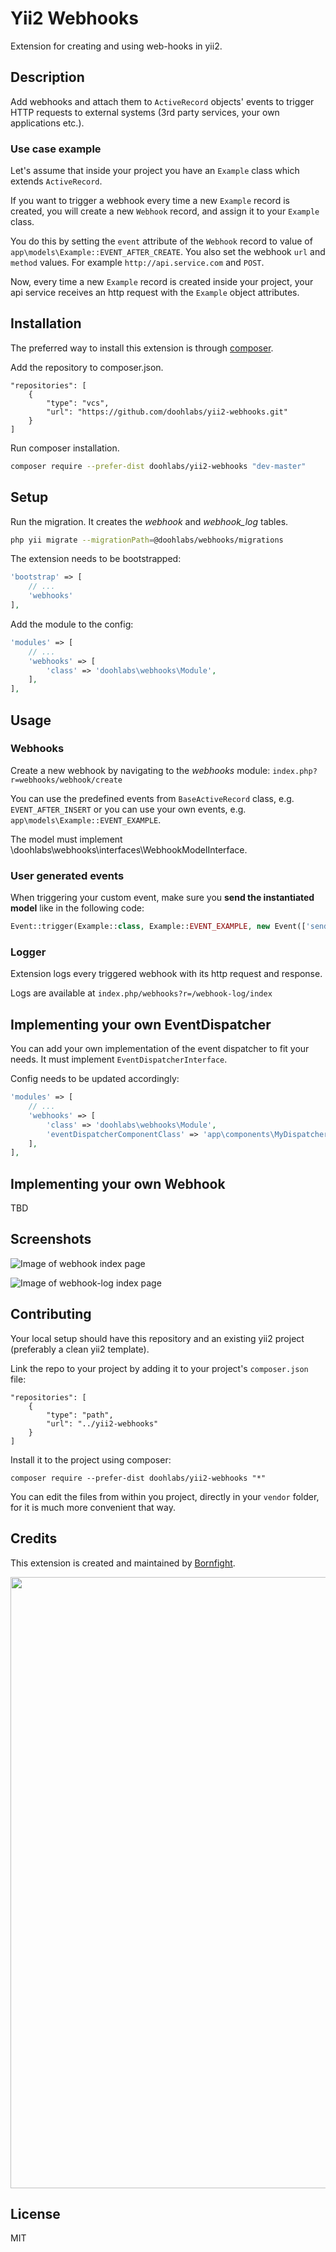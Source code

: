 # Yii2 Webhooks

Extension for creating and using web-hooks in yii2.


## Description

Add webhooks and attach them to `ActiveRecord` objects' events to trigger HTTP requests to external systems 
(3rd party services, your own applications etc.).

### Use case example 

Let's assume that inside your project you have an `Example` class which extends `ActiveRecord`.
 
If you want to trigger a webhook every time a new `Example` record is created, you will create a new `Webhook` record, 
and assign it to your `Example` class.

You do this by setting the `event` attribute of the `Webhook` record to value of `app\models\Example::EVENT_AFTER_CREATE`.
You also set the webhook `url` and `method` values. For example `http://api.service.com` and `POST`. 

Now, every time a new `Example` record is created inside your project, your api service receives an 
http request with the `Example` object attributes.

## Installation

The preferred way to install this extension is through <a href="http://getcomposer.org/download/" target="_blank">composer</a>.

Add the repository to composer.json.

```
"repositories": [
    {
        "type": "vcs",
        "url": "https://github.com/doohlabs/yii2-webhooks.git"
    }
]
```

Run composer installation.

```bash
composer require --prefer-dist doohlabs/yii2-webhooks "dev-master"
```

## Setup

Run the migration. It creates the _webhook_ and _webhook_log_ tables.

```bash
php yii migrate --migrationPath=@doohlabs/webhooks/migrations
```

The extension needs to be bootstrapped:
```php
'bootstrap' => [
    // ...
    'webhooks'
],
```

Add the module to the config:
```php
'modules' => [
    // ...
    'webhooks' => [
        'class' => 'doohlabs\webhooks\Module',
    ],
],
```

## Usage

### Webhooks
Create a new webhook by navigating to the _webhooks_ module: `index.php?r=webhooks/webhook/create`

You can use the predefined events from `BaseActiveRecord` class, e.g. `EVENT_AFTER_INSERT` or you can use your own events, e.g. `app\models\Example::EVENT_EXAMPLE`.

The model must implement \doohlabs\webhooks\interfaces\WebhookModelInterface.

### User generated events
When triggering your custom event, make sure you __send the instantiated model__ like in the following code:
```php
Event::trigger(Example::class, Example::EVENT_EXAMPLE, new Event(['sender' => $model]));
```

### Logger
Extension logs every triggered webhook with its http request and response.

Logs are available at `index.php/webhooks?r=/webhook-log/index`

## Implementing your own EventDispatcher

You can add your own implementation of the event dispatcher to fit your needs. It must implement `EventDispatcherInterface`.

Config needs to be updated accordingly:

```php
'modules' => [
    // ...
    'webhooks' => [
        'class' => 'doohlabs\webhooks\Module',
        'eventDispatcherComponentClass' => 'app\components\MyDispatcher',
    ],
],
```

## Implementing your own Webhook

TBD

## Screenshots

![Image of webhook index page](docs/images/screenshot-webhook-index.png)

![Image of webhook-log index page](docs/images/screenshot-webhook-log-index.png)


## Contributing

Your local setup should have this repository and an existing yii2 project (preferably a clean yii2 template).

Link the repo to your project by adding it to your project's `composer.json` file: 

```
"repositories": [
    {
        "type": "path",
        "url": "../yii2-webhooks"
    }
]
```

Install it to the project using composer:

`composer require --prefer-dist doohlabs/yii2-webhooks "*"`

You can edit the files from within you project, directly in your `vendor` folder, for it is much more convenient that way. 

## Credits

This extension is created and maintained by [Bornfight](https://www.bornfight.com).

<img src="https://www.bornfight.com/wp-content/uploads/2018/09/tw_share.png" width="978">

## License

MIT

